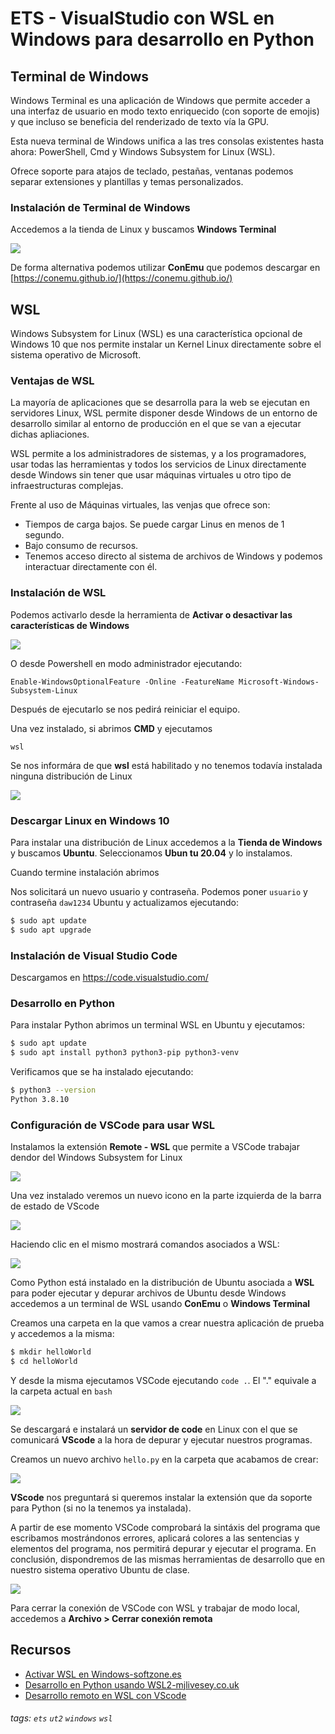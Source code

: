 # ETS - VisualStudio con WSL en Windows para desarrollo en Python
## Terminal de Windows

Windows Terminal es una aplicación de Windows que permite acceder a una interfaz de usuario en modo texto enriquecido (con soporte de emojis) y que incluso se beneficia del renderizado de texto vía la GPU.

Esta nueva terminal de Windows unifica a las tres consolas existentes hasta ahora: PowerShell, Cmd y Windows Subsystem for Linux (WSL).

Ofrece soporte para atajos de teclado, pestañas, ventanas podemos separar extensiones y plantillas y temas personalizados.

### Instalación de Terminal de Windows

Accedemos a la tienda de Linux y buscamos **Windows Terminal**

![](https://www.mjlivesey.co.uk/img/getterminal.png)

De forma alternativa podemos utilizar **ConEmu** que podemos descargar en [https://conemu.github.io/](https://conemu.github.io/)

## WSL

Windows Subsystem for Linux (WSL) es una característica opcional de Windows 10 que nos permite instalar un Kernel Linux directamente sobre el sistema operativo de Microsoft. 

### Ventajas de WSL

La mayoría de aplicaciones que se desarrolla para la web se ejecutan en servidores Linux, WSL permite disponer desde Windows de un entorno de desarrollo similar al entorno de producción en el que se van a ejecutar dichas apliaciones.

WSL permite a los administradores de sistemas, y a los programadores, usar todas las herramientas y todos los servicios de Linux directamente desde Windows sin tener que usar máquinas virtuales u otro tipo de infraestructuras complejas.

Frente al uso de Máquinas virtuales, las venjas que ofrece son:
* Tiempos de carga bajos. Se puede cargar Linus en menos de 1 segundo.
* Bajo consumo de recursos.
* Tenemos acceso directo al sistema de archivos de Windows y podemos interactuar directamente con él.

### Instalación de WSL

Podemos activarlo desde la herramienta de **Activar o desactivar las características de Windows**

![](https://www.softzone.es/app/uploads-softzone.es/2020/07/Abrir-caracter%C3%ADsticas-de-Windows-10.jpg)

O desde Powershell en modo administrador ejecutando:

```
Enable-WindowsOptionalFeature -Online -FeatureName Microsoft-Windows-Subsystem-Linux
```
Después de ejecutarlo se nos pedirá reiniciar el equipo.

Una vez instalado, si abrimos **CMD** y ejecutamos 

```
wsl
```

Se nos informára de que **wsl** está habilitado y no tenemos todavía instalada ninguna distribución de Linux

![](https://code.visualstudio.com/assets/docs/remote/wsl-tutorial/wsl-check.png)

### Descargar Linux en Windows 10

Para instalar una distribución de Linux accedemos a la **Tienda de Windows** y buscamos **Ubuntu**. Seleccionamos **Ubun tu 20.04** y lo instalamos.

Cuando termine instalación abrimos 

Nos solicitará un nuevo usuario y contraseña. Podemos poner `usuario` y contraseña `daw1234`
Ubuntu y actualizamos ejecutando:

```bash
$ sudo apt update
$ sudo apt upgrade
```

### Instalación de Visual Studio Code

Descargamos en https://code.visualstudio.com/

### Desarrollo en Python

Para instalar Python abrimos un terminal WSL en Ubuntu y ejecutamos:

```bash
$ sudo apt update
$ sudo apt install python3 python3-pip python3-venv
```

Verificamos que se ha instalado ejecutando:

```bash
$ python3 --version
Python 3.8.10
```

### Configuración de VSCode para usar WSL

Instalamos la extensión **Remote - WSL** que permite a VSCode trabajar dendor del Windows Subsystem for Linux

![](https://code.visualstudio.com/assets/docs/remote/wsl-tutorial/remote-wsl-extension.png)

Una vez instalado veremos un nuevo icono  en la parte izquierda de la barra de estado de VScode

![](https://code.visualstudio.com/assets/docs/remote/wsl-tutorial/remote-status-bar.png)

Haciendo clic en el mismo mostrará comandos asociados a WSL:

![](https://code.visualstudio.com/assets/docs/remote/wsl-tutorial/remote-wsl-commands.png)

Como Python está instalado en la distribución de Ubuntu asociada a **WSL** para poder ejecutar y depurar archivos de Ubuntu desde Windows accedemos a un terminal de WSL usando **ConEmu** o **Windows Terminal**

Creamos una carpeta en la que vamos a crear nuestra aplicación de prueba y accedemos a la misma:

```bash
$ mkdir helloWorld
$ cd helloWorld
```

Y desde la misma ejecutamos VSCode ejecutando `code .`. El "." equivale a la carpeta actual en `bash`

![](https://code.visualstudio.com/assets/docs/remote/wsl-tutorial/launch-code.png)

Se descargará e instalará un **servidor de code** en Linux con el que se comunicará **VScode**  a la hora de depurar y ejecutar nuestros programas.

Creamos un nuevo archivo `hello.py` en la carpeta que acabamos de crear:

![](https://code.visualstudio.com/assets/docs/remote/wsl-tutorial/show-linux-path.png)

**VScode** nos preguntará si queremos instalar la extensión que da soporte para Python (si no la tenemos ya instalada).

A partir de ese momento VSCode comprobará la sintáxis del programa que escribamos mostrándonos errores, aplicará colores a las sentencias y elementos del programa, nos permitirá depurar y ejecutar el programa. En conclusión, dispondremos de las mismas herramientas de desarrollo que en nuestro sistema operativo Ubuntu de clase.

![](https://code.visualstudio.com/assets/docs/remote/wsl-tutorial/debug-view.png)

Para cerrar la conexión de VSCode con WSL y trabajar de modo local, accedemos a **Archivo > Cerrar conexión remota**

## Recursos
* [Activar WSL en Windows-softzone.es](https://www.softzone.es/windows-10/como-se-hace/subsistema-windows-linux/)
* [Desarrollo en Python usando WSL2-mjlivesey.co.uk](https://www.mjlivesey.co.uk/2020/08/02/vs-code-wsl2-python.html)
* [Desarrollo remoto en WSL con VScode](https://code.visualstudio.com/docs/remote/wsl-tutorial)
###### tags: `ets` `ut2` `windows` `wsl`